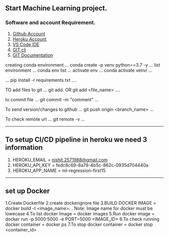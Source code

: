 ## Start Machine Learning project.

### Software and account Requirement.

1. [Github Account](https://github.com)
2. [Heroku Account](https://dashboard.heroku.com/login)
3. [VS Code IDE](https://code.visualstudio.com/download)
4. [GIT cli](https://git-scm.com/downloads)
5. [GIT Documentation](https://git-scm.com/docs/gittutorial)


creating conda environment
...
conda create -p venv python==3.7 -y
...
list environment
...
conda env list
...
activate env
...
conda activate venv/
...

...
pip install -r requirements.txt
....


TO add files to git
...
git add.  OR git add <file_name>
....

to commit file
...
git commit -m "comment"
...

To send version/changes to github
...
git push origin <branch_name>
...

To check remote url
...
git remote -v
...

-------------------------------------------------------
To setup CI/CD pipeline in heroku we need 3 information
-------------------------------------------------------

1. HEROKU_EMAIL = nishit.2571988@gmail.com
2. HEROKU_API_KEY = fedc8c69-8a78-4b5c-862c-0935d704440a
3. HEROKU_APP_NAME = ml-regression-first15

----------------------------------------------
set up Docker
--------------------------------------------
1.Create Dockerfile
2.create dockerignore file
3.BUILD DOCKER IMAGE = docker build -t <image_name>:<tagname> .
    Note: Image name for docker must be lowecase
4.To list docker Image = docker images
5.Run docker image = docker run -p 5000:5000 -e PORT=5000 <IMAGE_ID>
6.To check running docker container = docker ps
7.To stop docker container = docker stop <container_id>
